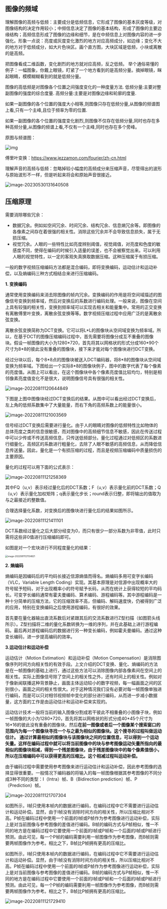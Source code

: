 

## 图像的频域

理解图像的高频与低频：主要成分是低频信息，它形成了图像的基本灰度等级，对图像结构的决定作用较小；中频信息决定了图像的基本结构，形成了图像的主要边缘结构；高频信息形成了图像的边缘和细节，是在中频信息上对图像内容的进一步强化。形象一点说：亮度或灰度变化激烈的地方对应高频成分，如边缘；变化不大的地方对于低频成分，如大片色块区。画个直方图，大块区域是低频，小块或离散的是高频。

把图像看成二维函数，变化剧烈的地方就对应高频，反之低频。
举个通俗易懂的例子：一幅图象，你戴上眼镜，盯紧了一个地方看到的是高频分量。摘掉眼镜，眯起眼睛，模模糊糊看到的就是低频分量。

图像的高低频是对图像各个位置之间强度变化的一种度量方法.
低频分量:主要对整副图像的强度的综合度量.
高频分量:主要是对图像边缘和轮廓的度量.

如果一副图像的各个位置的强度大小相等,则图像只存在低频分量,从图像的频谱图上看,只有一个主峰,且位于频率为零的位置.

如果一副图像的各个位置的强度变化剧烈,则图像不仅存在低频分量,同时也存在多种高频分量,从图像的频谱上看,不仅有一个主峰,同时也存在多个旁峰。

原图与频谱图：

![img](image/2622329-20211118130107349-893842257.png)

傅里叶变换：https://www.jezzamon.com/fourier/zh-cn.html

理解声音的高频与低频：忽略掉较小幅度的高频成分来压缩声音，尽管得出的波形与原始波形不一样，但是听起来将会和原始声音很接近。

![image-20230530131640508](image/image-20230530131640508.png)



## 压缩原理

需要消除哪些冗余：

* 数据冗余。例如如空间冗余、时间冗余、结构冗余、信息熵冗余等。即图像的各像素之间存在着很强的相关性。消除这些冗余并不会导致信息损失，属于无损压缩。
* 视觉冗余。人眼的一些特性比如亮度辨别阈值，视觉阈值，对亮度和色度的敏感度不同，使得在编码的时候引入适量的误差，也不会被察觉出来。可以利用人眼的视觉特性，以一定的客观失真换取数据压缩。这种压缩属于有损压缩。

一般的数字视频压缩编码方法都是混合编码，即将变换编码，运动估计和运动补偿，以及熵编码三种方式相结合来进行压缩编码。

**1. 变换编码**

通常使用变换编码来消去除图像的帧内冗余。变换编码的作用是将空间域描述的图像信号变换到频率域，然后对变换后的系数进行编码处理。一般来说，图像在空间上具有较强的相关性，变换到频率域可以实现去相关和能量集中。常用的正交变换有离散傅里叶变换，离散余弦变换等等。数字视频压缩过程中应用广泛的是离散余弦变换。

离散余弦变换简称为DCT变换。它可以将L\*L的图像块从空间域变换为频率域。所以，在基于DCT的图像压缩编码过程中，首先需要将图像分成互不重叠的图像块。假设一帧图像的大小为1280\*720，首先将其以网格状的形式分成160\*90个尺寸为8\*8的彼此没有重叠的图像块，接下来才能对每个图像块进行DCT变换。

经过分块以后，每个8\*8点的图像块被送入DCT编码器，将8\*8的图像块从空间域变换为频率域。下图给出一个实际8*8的图像块例子，图中的数字代表了每个像素的亮度值。从图上可以看出，在这个图像块中各个像素亮度值比较均匀，特别是相邻像素亮度值变化不是很大，说明图像信号具有很强的相关性。

![image-20220811120644849](image/image-20220811120644849.png)

下图是上图中图像块经过DCT变换后的结果。从图中可以看出经过DCT变换后，左上角的低频系数集中了大量能量，而右下角的高频系数上的能量很小。

![image-20220811121003569](image/image-20220811121003569.png)

信号经过DCT变换后需要进行量化。由于人的眼睛对图像的低频特性比如物体的总体亮度之类的信息很敏感，而对图像中的高频细节信息不敏感，因此在传送过程中可以少传或不传送高频信息，只传送低频部分。量化过程通过对低频区的系数进行细量化，高频区的系数进行粗量化，去除了人眼不敏感的高频信息，从而降低信息传送量。因此，量化是一个有损压缩的过程，而且是视频压缩编码中质量损伤的主要原因。

量化的过程可以用下面的公式表示：

![image-20220811121258369](image/image-20220811121258369.png)

其中FQ（u,v）表示经过量化后的DCT系数；F（u,v）表示量化前的DCT系数；Q（u,v）表示量化加权矩阵；q表示量化步长；round表示归整，即将输出的值取为与之最接近的整数值。

合理选择量化系数，对变换后的图像块进行量化后的结果如图所示。

![image-20220811121411101](image/image-20220811121411101.png)

DCT系数经过量化之后大部分经变为0，而只有很少一部分系数为非零值，此时只需将这些非0值进行压缩编码即可。



如图是对一个宏块进行不同程度量化的结果：

<img src="image/image-20220811121134621.png" alt="image-20220811121134621" style="zoom:50%;" />



**2. 熵编码**

熵编码是因编码后的平均码长接近信源熵值而得名。熵编码多用可变字长编码（VLC，Variable Length Coding）实现。其基本原理是对信源中出现概率大的符号赋予短码，对于出现概率小的符号赋予长码，从而在统计上获得较短的平均码长。可变字长编码通常有霍夫曼编码、算术编码、游程编码等。其中游程编码是一种十分简单的压缩方法，它的压缩效率不高，但编码、解码速度快，仍被得到广泛的应用，特别在变换编码之后使用游程编码，有很好的效果。

首先要在量化器输出直流系数后对紧跟其后的交流系数进行Z型扫描（如图箭头线所示）。Z型扫描将二维的量化系数转换为一维的序列，并在此基础上进行游程编码。最后再对游程编码后的数据进行另一种变长编码，例如霍夫曼编码。通过这种变长编码，进一步提高编码的效率。



**3.运动估计和运动补偿**

运动估计（Motion Estimation）和运动补偿（Motion Compensation）是消除图像序列时间方向相关性的有效手段。上文介绍的DCT变换、量化、熵编码的方法是在一帧图像的基础上进行，通过这些方法可以消除图像内部各像素间在空间上的相关性。实际上图像信号除了空间上的相关性之外，还有时间上的相关性。例如对于像新闻联播这种背景静止，画面主体运动较小的数字视频，每一幅画面之间的区别很小，画面之间的相关性很大。对于这种情况我们没有必要对每一帧图像单独进行编码，而是可以只对相邻视频帧中变化的部分进行编码，从而进一步减小数据量，这方面的工作是由运动估计和运动补偿来实现的。

运动估计技术一般将当前的输入图像分割成若干彼此不相重叠的小图像子块，例如一帧图像的大小为1280\*720，首先将其以网格状的形式分成40\*45个尺寸为16\*16的彼此没有重叠的图像块，然后**在前一图像或者后一个图像某个搜索窗口的范围内为每一个图像块寻找一个与之最为相似的图像块。这个搜寻的过程叫做运动估计。** **通过计算最相似的图像块与该图像块之间的位置信息，可以得到一个运动矢量。这样在编码过程中就可以将当前图像中的块与参考图像运动矢量所指向的最相似的图像块相减，得到一个残差图像块，由于残差图像块中的每个像素值很小，所以在压缩编码中可以获得更高的压缩比。这个相减过程叫运动补偿。**

由于编码过程中需要使用参考图像来进行运动估计和运动补偿，因此参考图像的选择显得很重要。一般情况下编码器的将输入的每一帧图像根据其参考图像的不同分成3种不同的类型：I（Intra）帧、B（Bidirection prediction）帧、P（Prediction）帧。

![image-20220811121707304](image/image-20220811121707304.png)

如图所示，I帧只使用本帧内的数据进行编码，在编码过程中它不需要进行运动估计和运动补偿。显然，由于I帧没有消除时间方向的相关性，所以压缩比相对不高。P帧在编码过程中使用一个前面的I帧或P帧作为参考图像进行运动补偿，实际上是对当前图像与参考图像的差值进行编码。B帧的编码方式与P帧相似，惟一不同的地方是在编码过程中它要使用一个前面的I帧或P帧和一个后面的I帧或P帧进行预测。由此可见，每一个P帧的编码需要利用一帧图像作为参考图像，而B帧则需要两帧图像作为参考。相比之下，B帧比P帧拥有更高的压缩比。

如图所示，I帧只使用本帧内的数据进行编码，在编码过程中它不需要进行运动估计和运动补偿。显然，由于I帧没有消除时间方向的相关性，所以压缩比相对不高。P帧在编码过程中使用一个前面的I帧或P帧作为参考图像进行运动补偿，实际上是对当前图像与参考图像的差值进行编码。B帧的编码方式与P帧相似，惟一不同的地方是在编码过程中它要使用一个前面的I帧或P帧和一个后面的I帧或P帧进行预测。由此可见，每一个P帧的编码需要利用一帧图像作为参考图像，而B帧则需要两帧图像作为参考。相比之下，B帧比P帧拥有更高的压缩比。

![image-20220811121729410](image/image-20220811121729410.png)